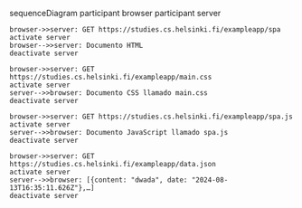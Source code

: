 sequenceDiagram
    participant browser
    participant server

    browser->>server: GET https://studies.cs.helsinki.fi/exampleapp/spa
    activate server
    browser-->>server: Documento HTML
    deactivate server

    browser->>server: GET https://studies.cs.helsinki.fi/exampleapp/main.css
    activate server
    server-->>browser: Documento CSS llamado main.css
    deactivate server

    browser->>server: GET https://studies.cs.helsinki.fi/exampleapp/spa.js
    activate server
    server-->>browser: Documento JavaScript llamado spa.js
    deactivate server

    browser->>server: GET https://studies.cs.helsinki.fi/exampleapp/data.json
    activate server
    server-->>browser: [{content: "dwada", date: "2024-08-13T16:35:11.626Z"},…]
    deactivate server